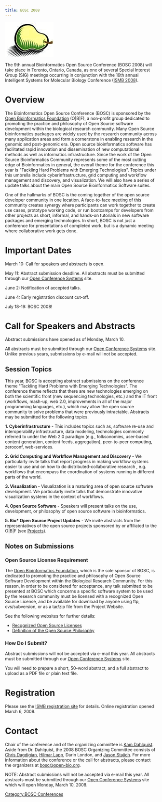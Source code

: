 ```yaml
---
title: BOSC 2008
---
```


![The Bosc Pair](Pear.png "The Bosc Pair")

The 9th annual Bioinformatics Open Source Conference (BOSC 2008) will
take place in [Toronto, Ontario, Canada](wp:Toronto "wikilink"), as one
of several Special Interest Group (SIG) meetings occurring in
conjunction with the 16th annual Intelligent Systems for Molecular
Biology Conference ([ISMB 2008](http://www.iscb.org/ismb2008/)).

Overview
========

The Bioinformatics Open Source Conference (BOSC) is sponsored by the
[Open Bioinformatics Foundation](OBF "wikilink") (O|B|F), a non-profit
group dedicated to promoting the practice and philosophy of Open Source
software development within the biological research community. Many Open
Source bioinformatics packages are widely used by the research community
across many application areas and form a cornerstone in enabling
research in the genomic and post-genomic era. Open source bioinformatics
software has facilitated rapid innovation and dissemination of new
computational methods as well as informatics infrastructure. Since the
work of the Open Source Bioinformatics Community represents some of the
most cutting edge of Bioinformatics in general, the overall theme for
the conference this year is "Tackling Hard Problems with Emerging
Technologies". Topics under this umbrella include cyberinfrastructure,
grid computing and workflow management and discovery, and visualization.
We will also have a series of update talks about the main Open Source
Bioinformatics Software suites.

One of the hallmarks of BOSC is the coming together of the open source
developer community in one location. A face-to-face meeting of this
community creates synergy where participants can work together to create
use cases, prototype working code, or run bootcamps for developers from
other projects as short, informal, and hands-on tutorials in new
software packages and emerging technologies. In short, BOSC is not just
a conference for presentations of completed work, but is a dynamic
meeting where collaborative work gets done.

Important Dates
===============

March 10: Call for speakers and abstracts is open.

May 11: Abstract submission deadline. All abstracts must be submitted
through our [Open Conference
Systems](http://events.open-bio.org/BOSC2008/openconf.php) site.

June 2: Notification of accepted talks.

June 4: Early registration discount cut-off.

July 18-19: BOSC 2008!

Call for Speakers and Abstracts
===============================

Abstract submissions have opened as of Monday, March 10.

All abstracts must be submitted through our [Open Conference
Systems](http://events.open-bio.org/BOSC2008/openconf.php) site. Unlike
previous years, submissions by e-mail will not be accepted.

Session Topics
--------------

This year, BOSC is accepting abstract submissions on the conference
theme "Tackling Hard Problems with Emerging Technologies". The
conference theme reflects that there are new technologies emerging on
both the scientific front (new sequencing technologies, etc.) and the IT
front (workflows, mash-up, web 2.0, improvements in all of the major
programming languages, etc.), which may allow the open source community
to solve problems that were previously intractable. Abstracts may be
submitted for the following topics.

**1. Cyberinfrastructure** - This includes topics such as, software
re-use and interoperability infrastructure, data modeling, technologies
commonly referred to under the Web 2.0 paradigm (e.g., folksonomies,
user-based content generation, content feeds, aggregation), peer-to-peer
computing, zeroconf, web-services.

**2. Grid Computing and Workflow Management and Discovery** - We
particularly invite talks that report progress in making workflow
systems easier to use and on how to do distributed-collaborative
research , e.g. workflows that encompass the coordination of systems
running in different parts of the world.

**3. Visualization** - Visualization is a maturing area of open source
software development. We particularly invite talks that demonstrate
innovative visualization systems in the context of workflows.

**4. Open Source Software** - Speakers will present talks on the use,
development, or philosophy of open source software in bioinformatics.

**5. Bio\* Open Source Project Updates** - We invite abstracts from the
representatives of the open source projects sponsored by or affiliated
to the O|B|F (see [Projects](Projects "wikilink")).

Notes on Submissions
--------------------

### Open Source License Requirement

The [Open Bioinformatics Foundation](OBF "wikilink"), which is the sole
sponsor of BOSC, is dedicated to promoting the practice and philosophy
of Open Source Software Development within the Biological Research
Community. For this reason, in order to be considered for acceptance,
any talk submitted to be presented at BOSC which concerns a specific
software system to be used by the research community must be licensed
with a recognized Open Source License, and be available for download by
anyone using ftp, cvs/subversion, or as a tar/zip file from the Project
Website.

See the following websites for further details:

-   [Recognized Open Source
    Licenses](http://www.opensource.org/licenses/)
-   [Definition of the Open Source
    Philosophy](http://www.opensource.org/docs/definition.php)

### How Do I Submit?

Abstract submissions will not be accepted via e-mail this year. All
abstracts must be submitted through our [Open Conference
Systems](http://events.open-bio.org/BOSC2008/openconf.php) site.

You will need to prepare a short, 50-word abstract, and a full abstract
to upload as a PDF file or plain text file.

Registration
============

Please see the [ISMB registration
site](http://www.iscb.org/ismb2008/registration.php) for details. Online
registration opened March 6, 2008.

Contact
=======

Chair of the conference and of the organizing committee is [Kam
Dahlquist](http://myweb.lmu.edu/kdahlqui/). Aside from Dr. Dahlquist,
the 2008 BOSC Organizing Committee consists of [Chris
Dagdigian](http://www.bioperl.org/wiki/Chris_Dagdigian), [Hilmar
Lapp](http://www.bioperl.org/wiki/Hilmar_Lapp), Darin London, and [Jason
Stajich](http://www.bioperl.org/wiki/Jason_Stajich). For more
information about the conference or the call for abstracts, please
contact the organizers at
[bosc@open-bio.org](mailto:bosc%40open-bio%2eorg).

NOTE: Abstract submissions will not be accepted via e-mail this year.
All abstracts must be submitted through our [Open Conference
Systems](http://events.open-bio.org/BOSC2008/openconf.php) site which
will open Monday, March 10, 2008.

[Category:BOSC Conferences](Category:BOSC_Conferences "wikilink")
